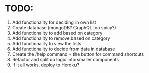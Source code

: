 # TODO:

1. Add functionality for deciding in own list
2. Create database (mongoDB? GraphQL too spicy?)
3. Add functionality to add based on category
4. Add functionality to remove based on category
5. Add functionality to view the lists
6. Add functionality to decide from data in database
7. Create the /help command + the button for command shortcuts
8. Refactor and split up logic into smaller components
9. If it all works, deploy to Heroku?
